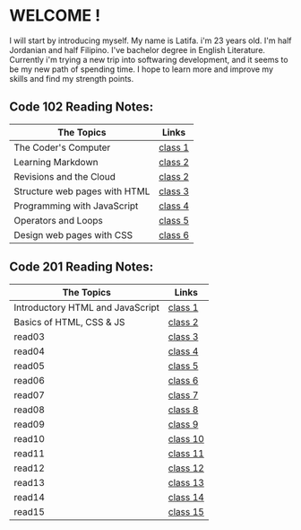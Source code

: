 # WELCOME !

I will start by introducing myself. My name is Latifa. i'm 23 years old. I'm half Jordanian and half Filipino. I've bachelor degree in English Literature. Currently i'm trying a new trip into softwaring development, and it seems to be my new path of spending time. I hope to learn more and improve my skills and find my strength points.

<h2> Code 102 Reading Notes: </h2>

| The Topics | Links                                                                             |
| ---------- | --------------------------------------------------------------------------------- |
| The Coder's Computer           | [class 1](102/read01.md)  |
| Learning Markdown	             | [class 2](102/read02a.md) |
| Revisions and the Cloud        | [class 2](102/read02b.md) |
| Structure web pages with HTML  | [class 3](102/read03.md)  |
| Programming with JavaScript	 | [class 4](102/read04.md)  |
| Operators and Loops	         | [class 5](102/read05.md)  |
| Design web pages with CSS	     | [class 6](102/read06.md)  |

<h2> Code 201 Reading Notes: </h2>

| The Topics | Links                                                                             |
| ---------- | --------------------------------------------------------------------------------- |
| Introductory HTML and JavaScript   | [class 1](201/class01.md) |
| Basics of HTML, CSS & JS           | [class 2](201/class02.md)  |
| read03                             | [class 3](201/read03.md)  |
| read04                             | [class 4](201/read04.md)  |
| read05                             | [class 5](201/read05.md)  |
| read06                             | [class 6](201/read06.md)  |
| read07                             | [class 7](201/read07.md)  |
| read08                             | [class 8](201/read08.md)  |
| read09                             | [class 9](201/read09.md)  |
| read10                             | [class 10](201/read10.md) |  
| read11                             | [class 11](201/read11.md) |
| read12                             | [class 12](201/read12.md) |
| read13                             | [class 13](201/read13.md) |
| read14                             | [class 14](201/read14.md) |
| read15                             | [class 15](201/read15.md) |